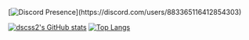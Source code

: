[![Discord Presence](https://lanyard.cnrad.dev/api/883365116412854303?theme=dark&bg=809ecf&animated=false&hideDiscrim=true&borderRadius=30px&idleMessage=Probably%20doing%20something%20else...)](https://discord.com/users/883365116412854303)

[![dscss2's GitHub stats](https://github-readme-stats.vercel.app/api?username=dscss1)](https://github.com/dscss1/dscss2) [![Top Langs](https://github-readme-stats.vercel.app/api/top-langs/?username=dscss1&layout=donut-vertical)](https://github.com/dscss1/dscss2)
